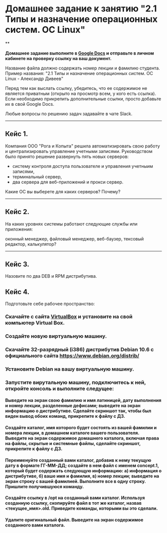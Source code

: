 # Домашнее задание к занятию "2.1 Типы и назначение операционных систем. ОС Linux"

**

**Домашнее задание выполните в [Google Docs](https://docs.google.com/) и отправьте в личном кабинете на проверку ссылку на ваш документ.** 

Название файла должно содержать номер лекции и фамилию студента. Пример названия: "2.1 Типы и назначение операционных систем. ОС Linux - Александр Дивеев"

Перед тем как выслать ссылку, убедитесь, что ее содержимое не является приватным (открыто на просмотр всем, у кого есть ссылка). Если необходимо прикрепить дополнительные ссылки, просто добавьте их в свой Google Docs.

Любые вопросы по решению задач задавайте в чате Slack.

---

## Кейс 1.

Компания ООО "Рога и Копыта" решила автоматизировать свою работу и централизировать управление учетными записями. 
Руководством было принято решение развернуть пять новых серверов: 
- систему контроля доступа пользователе и управления учетныим записями, 
- терминальный сервер, 
- два сервера для веб-приложений и прокси сервер. 

Какие ОС вы выберете для каких серверов? Почему?

---

## Кейс 2.

На каких уровнях системы работают следующие службы или приложения: 

оконный менеджер, файловый менеджер, веб-баузер, тексовый редактор, калькулятор?

---

## Кейс 3.
Назовите по два DEB и RPM дистрибутива. 

## Кейс 4. 
Подготовьте себе рабочее пространство: 
### Скачайте с сайта [VirtualBox](https://www.virtualbox.org/) и установите на свой компьютер Virtual Box.
### Создайте новую виртуальную машину.
### Скачайте 32-разрядный (i386) дистрибутив Debian 10.6 с официального сайта https://www.debian.org/distrib/
### Установите Debian на вашу виртуальную машину.
### Запустите вирутальную машину, подключитесь к ней, откройте консоль и выполните следущее:
#### Выведите на экран свою фамилию и имя латиницей, дату выполнения и номер лекции, разделенные дефисами; выведите на экран информацию о дистрибутиве. Сделайте скриншот так, чтобы был виден вывод обоих команд, прикрепите к файлу с ДЗ.
#### Создайте каталог, имя которого будет состоять из вашей фамилии и номера лекции, в домашнем каталоге вашего пользователя. Выведите на экран содержимое домашнего каталога, включая права на файлы, скрытые и системные файлы, сделайте скриншот, прикрепите к файлу с ДЗ.
#### Переименуйте созданный вами каталог, добавив к нему текущую дату в формате ГГ-ММ-ДД; создайте в нем файл с именем concept.1, который будет содержать следующую информацию: а) информация о дистрибутиве, б) ваше имя и фамилия, в) номер лекции; выведите на экран строку с вашей фамилией. Выполните все в одну строку. Пришлите получившуюся команду.
#### Создайте ссылку в /opt на созданный вами каталог. Используя созданную ссылку, скопируйте файл в тот же каталог, назвав <текущее_имя>.old. Приведите команды, которыми вы это сделали.
#### Удалите оригинальный файл. Выведите на экран содержимое созданного вами каталога.

